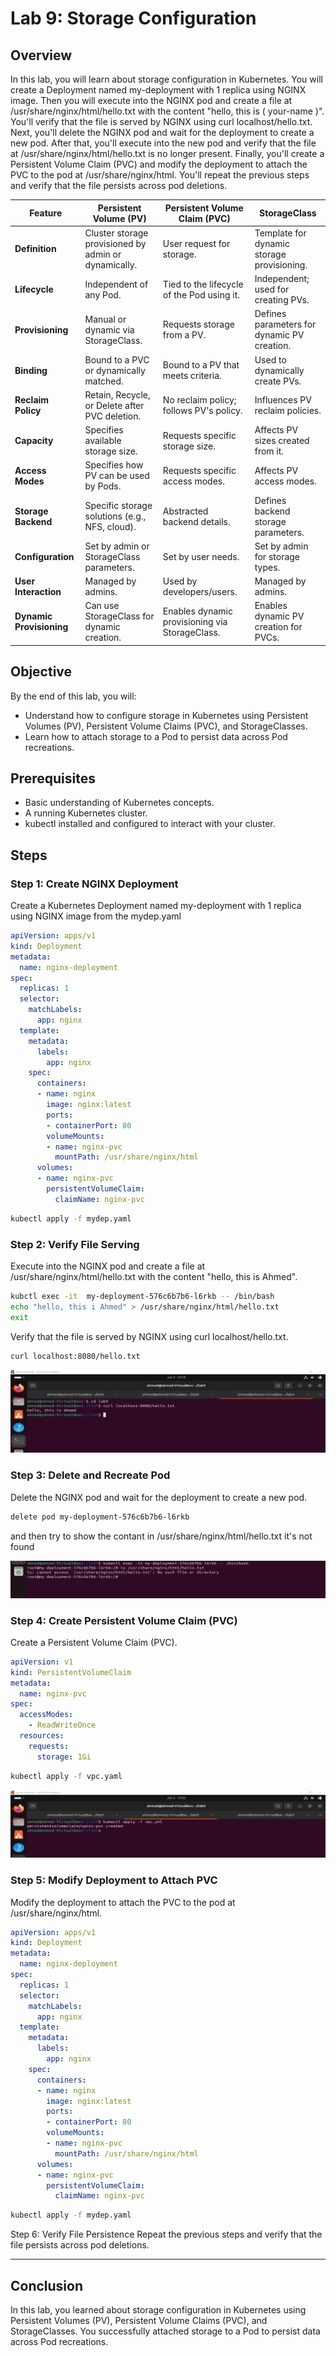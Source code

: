 # Lab 9: Storage Configuration
## Overview
In this lab, you will learn about storage configuration in Kubernetes. You will create a Deployment named my-deployment with 1 replica using NGINX image. Then you will execute into the NGINX pod and create a file at /usr/share/nginx/html/hello.txt with the content "hello, this is ( your-name )".    
You'll verify that the file is served by NGINX using curl localhost/hello.txt. Next, you'll delete the NGINX pod and wait for the deployment to create a new pod. After that, you'll execute into the new pod and verify that the file at /usr/share/nginx/html/hello.txt is no longer present. Finally, you'll create a Persistent Volume Claim (PVC) and modify the deployment to attach the PVC to the pod at /usr/share/nginx/html. You'll repeat the previous steps and verify that the file persists across pod deletions.



| Feature      | Persistent Volume (PV)                   | Persistent Volume Claim (PVC)                        |StorageClass                                   |
|----------------------|------------------------------------------------|------------------------------------------|------------------------------------------------|
| **Definition**  | Cluster storage provisioned by admin or dynamically. | User request for storage.                 | Template for dynamic storage provisioning.    |
| **Lifecycle** | Independent of any Pod.                        | Tied to the lifecycle of the Pod using it.| Independent; used for creating PVs.           |
| **Provisioning**     | Manual or dynamic via StorageClass.            | Requests storage from a PV.               | Defines parameters for dynamic PV creation.   |
| **Binding**          | Bound to a PVC or dynamically matched.         | Bound to a PV that meets criteria.        | Used to dynamically create PVs.               |
| **Reclaim Policy**   | Retain, Recycle, or Delete after PVC deletion. | No reclaim policy; follows PV's policy.   | Influences PV reclaim policies.               |
| **Capacity**         | Specifies available storage size.              | Requests specific storage size.           | Affects PV sizes created from it.             |
| **Access Modes**     | Specifies how PV can be used by Pods.          | Requests specific access modes.           | Affects PV access modes.                      |
| **Storage Backend**  | Specific storage solutions (e.g., NFS, cloud). | Abstracted backend details.               | Defines backend storage parameters.           |
| **Configuration**    | Set by admin or StorageClass parameters.       | Set by user needs.                        | Set by admin for storage types.               |
| **User Interaction** | Managed by admins.                             | Used by developers/users.                 | Managed by admins.                            |
| **Dynamic Provisioning** | Can use StorageClass for dynamic creation. | Enables dynamic provisioning via StorageClass. | Enables dynamic PV creation for PVCs.          |




## Objective
By the end of this lab, you will:

- Understand how to configure storage in Kubernetes using Persistent Volumes (PV), Persistent Volume Claims (PVC), and StorageClasses.
- Learn how to attach storage to a Pod to persist data across Pod recreations.

## Prerequisites
- Basic understanding of Kubernetes concepts.
- A running Kubernetes cluster.
- kubectl installed and configured to interact with your cluster.

## Steps
### Step 1: Create NGINX Deployment
Create a Kubernetes Deployment named my-deployment with 1 replica using NGINX image from the mydep.yaml

```yml
apiVersion: apps/v1
kind: Deployment
metadata:
  name: nginx-deployment
spec:
  replicas: 1
  selector:
    matchLabels:
      app: nginx
  template:
    metadata:
      labels:
        app: nginx
    spec:
      containers:
      - name: nginx
        image: nginx:latest
        ports:
        - containerPort: 80
        volumeMounts:
        - name: nginx-pvc
          mountPath: /usr/share/nginx/html
      volumes:
      - name: nginx-pvc
        persistentVolumeClaim:
          claimName: nginx-pvc

```

```bash
kubectl apply -f mydep.yaml
```
### Step 2: Verify File Serving
Execute into the NGINX pod and create a file at /usr/share/nginx/html/hello.txt with the content "hello, this is  Ahmed".

```bash
kubctl exec -it  my-deployment-576c6b7b6-l6rkb -- /bin/bash
echo "hello, this i Ahmed" > /usr/share/nginx/html/hello.txt
exit
```

Verify that the file is served by NGINX using curl localhost/hello.txt.

```sh
curl localhost:8080/hello.txt
```
![alt text](file_output.png)

### Step 3: Delete and Recreate Pod
Delete the NGINX pod and wait for the deployment to create a new pod.
```bash
delete pod my-deployment-576c6b7b6-l6rkb
```
and then try to show the contant in /usr/share/nginx/html/hello.txt 
it's not found

![alt text](file_not_exect.png)

### Step 4: Create Persistent Volume Claim (PVC)
Create a Persistent Volume Claim (PVC).

```yml
apiVersion: v1
kind: PersistentVolumeClaim
metadata:
  name: nginx-pvc
spec:
  accessModes:
    - ReadWriteOnce
  resources:
    requests:
      storage: 1Gi

```
```bash
kubectl apply -f vpc.yaml
```
![alt text](pvc.png)
### Step 5: Modify Deployment to Attach PVC
Modify the deployment to attach the PVC to the pod at /usr/share/nginx/html.

```yml
apiVersion: apps/v1
kind: Deployment
metadata:
  name: nginx-deployment
spec:
  replicas: 1
  selector:
    matchLabels:
      app: nginx
  template:
    metadata:
      labels:
        app: nginx
    spec:
      containers:
      - name: nginx
        image: nginx:latest
        ports:
        - containerPort: 80
        volumeMounts:
        - name: nginx-pvc
          mountPath: /usr/share/nginx/html
      volumes:
      - name: nginx-pvc
        persistentVolumeClaim:
          claimName: nginx-pvc
```

```bash
kubectl apply -f mydep.yaml
``` 
Step 6: Verify File Persistence
Repeat the previous steps and verify that the file persists across pod deletions.


***

## Conclusion
In this lab, you learned about storage configuration in Kubernetes using Persistent Volumes (PV), Persistent Volume Claims (PVC), and StorageClasses. You successfully attached storage to a Pod to persist data across Pod recreations.






